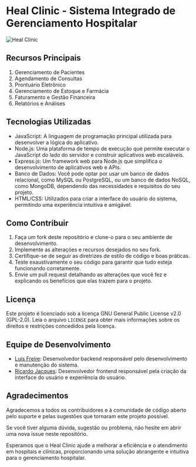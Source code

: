 <!DOCTYPE html>
<html lang="pt-BR">
<head>
  <meta charset="UTF-8">
  <title>Heal Clinic - Sistema Integrado de Gerenciamento Hospitalar</title>
</head>
<body>
  <h1>Heal Clinic - Sistema Integrado de Gerenciamento Hospitalar</h1>

  <img src="link_para_a_logo.png" alt="Heal Clinic">

  <h2>Recursos Principais</h2>
  <ol>
    <li>Gerenciamento de Pacientes</li>
    <li>Agendamento de Consultas</li>
    <li>Prontuário Eletrônico</li>
    <li>Gerenciamento de Estoque e Farmácia</li>
    <li>Faturamento e Gestão Financeira</li>
    <li>Relatórios e Análises</li>
  </ol>

  <h2>Tecnologias Utilizadas</h2>
  <ul>
    <li>JavaScript: A linguagem de programação principal utilizada para desenvolver a lógica do aplicativo.</li>
    <li>Node.js: Uma plataforma de tempo de execução que permite executar o JavaScript do lado do servidor e construir aplicativos web escaláveis.</li>
    <li>Express.js: Um framework web para Node.js que simplifica o desenvolvimento de aplicativos web e APIs.</li>
    <li>Banco de Dados: Você pode optar por usar um banco de dados relacional, como MySQL ou PostgreSQL, ou um banco de dados NoSQL, como MongoDB, dependendo das necessidades e requisitos do seu projeto.</li>
    <li>HTML/CSS: Utilizados para criar a interface do usuário do sistema, permitindo uma experiência intuitiva e amigável.</li>
  </ul>

  <h2>Como Contribuir</h2>
  <ol>
    <li>Faça um fork deste repositório e clone-o para o seu ambiente de desenvolvimento.</li>
    <li>Implemente as alterações e recursos desejados no seu fork.</li>
    <li>Certifique-se de seguir as diretrizes de estilo de código e boas práticas.</li>
    <li>Teste exaustivamente o seu código para garantir que tudo esteja funcionando corretamente.</li>
    <li>Envie um pull request detalhando as alterações que você fez e explicando os benefícios que elas trazem para o projeto.</li>
  </ol>

  <h2>Licença</h2>
  <p>Este projeto é licenciado sob a licença GNU General Public License v2.0 (GPL-2.0). Leia o arquivo <code>LICENSE</code> para obter mais informações sobre os direitos e restrições concedidos pela licença.</p>

  <h2>Equipe de Desenvolvimento</h2>
  <ul>
    <li><a href="link_para_perfil_github">Luis Freire</a>: Desenvolvedor backend responsável pelo desenvolvimento e manutenção do sistema.</li>
    <li><a href="link_para_perfil_github">Ricardo Jacques</a>: Desenvolvedor frontend responsável pela criação da interface do usuário e experiência do usuário.</li>
  </ul>

  <h2>Agradecimentos</h2>
  <p>Agradecemos a todos os contribuidores e à comunidade de código aberto pelo suporte e pelas sugestões que tornaram este projeto possível.</p>

  <p>Se você tiver alguma dúvida, sugestão ou problema, não hesite em abrir uma nova issue neste repositório.</p>

  <p>Esperamos que o Heal Clinic ajude a melhorar a eficiência e o atendimento em hospitais e clínicas, proporcionando uma solução abrangente e intuitiva para o gerenciamento hospitalar.</p>
</body>
</html>
